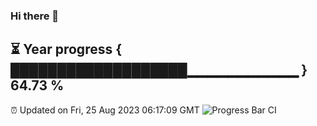 ### Hi there 👋
⏳ Year progress { ███████████████████▁▁▁▁▁▁▁▁▁▁▁ } 64.73 %
---
⏰ Updated on Fri, 25 Aug 2023 06:17:09 GMT
![Progress Bar CI](https://github.com/liununu/liununu/workflows/Progress%20Bar%20CI/badge.svg)
